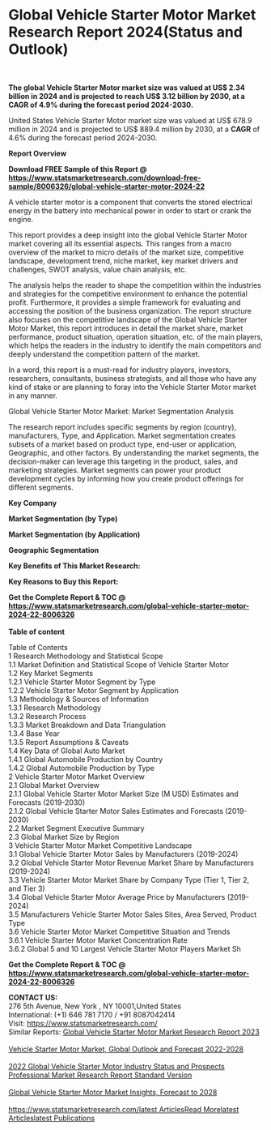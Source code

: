 <h1>Global Vehicle Starter Motor Market Research Report 2024(Status and Outlook)</h1><br/><p><strong>The global Vehicle Starter Motor market size was valued at US$ 2.34 billion in 2024 and is projected to reach US$ 3.12 billion by 2030, at a <strong>CAGR</strong> of 4.9% during the forecast period 2024-2030.</strong></p><p>United States Vehicle Starter Motor market size was valued at US$ 678.9 million in 2024 and is projected to US$ 889.4 million by 2030, at a <strong>CAGR</strong> of 4.6% during the forecast period 2024-2030.</p><p><strong>Report Overview</strong></p><p><strong>Download FREE Sample of this Report @ <a href="https://www.statsmarketresearch.com/download-free-sample/8006326/global-vehicle-starter-motor-2024-22">https://www.statsmarketresearch.com/download-free-sample/8006326/global-vehicle-starter-motor-2024-22</a></strong></p><p>A vehicle starter motor is a component that converts the stored electrical energy in the battery into mechanical power in order to start or crank the engine.</p><p>This report provides a deep insight into the global Vehicle Starter Motor market covering all its essential aspects. This ranges from a macro overview of the market to micro details of the market size, competitive landscape, development trend, niche market, key market drivers and challenges, SWOT analysis, value chain analysis, etc.</p><p>The analysis helps the reader to shape the competition within the industries and strategies for the competitive environment to enhance the potential profit. Furthermore, it provides a simple framework for evaluating and accessing the position of the business organization. The report structure also focuses on the competitive landscape of the Global Vehicle Starter Motor Market, this report introduces in detail the market share, market performance, product situation, operation situation, etc. of the main players, which helps the readers in the industry to identify the main competitors and deeply understand the competition pattern of the market.</p><p>In a word, this report is a must-read for industry players, investors, researchers, consultants, business strategists, and all those who have any kind of stake or are planning to foray into the Vehicle Starter Motor market in any manner.</p><p>Global Vehicle Starter Motor Market: Market Segmentation Analysis</p><p>The research report includes specific segments by region (country), manufacturers, Type, and Application. Market segmentation creates subsets of a market based on product type, end-user or application, Geographic, and other factors. By understanding the market segments, the decision-maker can leverage this targeting in the product, sales, and marketing strategies. Market segments can power your product development cycles by informing how you create product offerings for different segments.</p><p><strong>Key Company</strong></p><p><strong>Market Segmentation (by Type)</strong></p><p><strong>Market Segmentation (<strong>by Application</strong>)</strong></p><p><strong>Geographic Segmentation</strong></p><p><strong>Key Benefits of This Market Research:</strong></p><p><strong>Key <strong>Reasons to Buy</strong> this Report:</strong></p><div><b>Get the Complete Report & TOC @ <a href="https://www.statsmarketresearch.com/global-vehicle-starter-motor-2024-22-8006326">https://www.statsmarketresearch.com/global-vehicle-starter-motor-2024-22-8006326</a></b></div><br><b>Table of content</b><p>Table of Contents<br />1 Research Methodology and Statistical Scope<br />1.1 Market Definition and Statistical Scope of Vehicle Starter Motor<br />1.2 Key Market Segments<br />1.2.1 Vehicle Starter Motor Segment by Type<br />1.2.2 Vehicle Starter Motor Segment by Application<br />1.3 Methodology & Sources of Information<br />1.3.1 Research Methodology<br />1.3.2 Research Process<br />1.3.3 Market Breakdown and Data Triangulation<br />1.3.4 Base Year<br />1.3.5 Report Assumptions & Caveats<br />1.4 Key Data of Global Auto Market<br />1.4.1 Global Automobile Production by Country<br />1.4.2 Global Automobile Production by Type<br />2 Vehicle Starter Motor Market Overview<br />2.1 Global Market Overview<br />2.1.1 Global Vehicle Starter Motor Market Size (M USD) Estimates and Forecasts (2019-2030)<br />2.1.2 Global Vehicle Starter Motor Sales Estimates and Forecasts (2019-2030)<br />2.2 Market Segment Executive Summary<br />2.3 Global Market Size by Region<br />3 Vehicle Starter Motor Market Competitive Landscape<br />3.1 Global Vehicle Starter Motor Sales by Manufacturers (2019-2024)<br />3.2 Global Vehicle Starter Motor Revenue Market Share by Manufacturers (2019-2024)<br />3.3 Vehicle Starter Motor Market Share by Company Type (Tier 1, Tier 2, and Tier 3)<br />3.4 Global Vehicle Starter Motor Average Price by Manufacturers (2019-2024)<br />3.5 Manufacturers Vehicle Starter Motor Sales Sites, Area Served, Product Type<br />3.6 Vehicle Starter Motor Market Competitive Situation and Trends<br />3.6.1 Vehicle Starter Motor Market Concentration Rate<br />3.6.2 Global 5 and 10 Largest Vehicle Starter Motor Players Market Sh<br><div><b>Get the Complete Report & TOC @ <a href="https://www.statsmarketresearch.com/global-vehicle-starter-motor-2024-22-8006326">https://www.statsmarketresearch.com/global-vehicle-starter-motor-2024-22-8006326</a></b></div></p> <b>CONTACT US:</b><br>276 5th Avenue, New York , NY 10001,United States<br>International: (+1) 646 781 7170 / +91 8087042414<br>Visit: <a href="https://www.statsmarketresearch.com/">https://www.statsmarketresearch.com/</a><br>Similar Reports: <a href="https://www.statsmarketresearch.com/global-vehicle-starter-motor-2024-22-8006326">Global Vehicle Starter Motor Market Research Report 2023</a><br/><br/><a href="https://www.statsmarketresearch.com/global-vehicle-starter-motor-2024-22-8006326">Vehicle Starter Motor Market, Global Outlook and Forecast 2022-2028</a><br/><br/><a href="https://www.statsmarketresearch.com/global-vehicle-starter-motor-2024-22-8006326">2022 Global Vehicle Starter Motor Industry Status and Prospects Professional Market Research Report Standard Version</a><br/><br/><a href="https://www.statsmarketresearch.com/global-vehicle-starter-motor-2024-22-8006326">Global Vehicle Starter Motor Market Insights, Forecast to 2028</a><br/><br/><a href="https://gyeongbokgung.com">https://www.statsmarketresearch.com/</a><a href="https://hallyeomaritime.com">latest Articles</a><a href="https://jingwansa.com">Read More</a><a href=https://nguoiviet.jp/">latest Articles</a><a href="https://www.intelmarketresearch.com/">latest Publications</a>